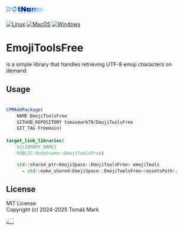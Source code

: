<img src="assets/logo.png" alt="DotNameCpp Logo" width="20%">

[![Linux](https://github.com/tomasmark79/EmojiToolsFree/actions/workflows/linux.yml/badge.svg)](https://github.com/tomasmark79/EmojiToolsFree/actions/workflows/linux.yml)
[![MacOS](https://github.com/tomasmark79/EmojiToolsFree/actions/workflows/macos.yml/badge.svg)](https://github.com/tomasmark79/EmojiToolsFree/actions/workflows/macos.yml)
[![Windows](https://github.com/tomasmark79/EmojiToolsFree/actions/workflows/windows.yml/badge.svg)](https://github.com/tomasmark79/EmojiToolsFree/actions/workflows/windows.yml)  

# EmojiToolsFree

is a simple library that handles retrieving UTF-8 emoji characters on demand.

## Usage

```cmake

CPMAddPackage(
    NAME EmojiToolsFree
    GITHUB_REPOSITORY tomasmark79/EmojiToolsFree
    GIT_TAG Freemain)

target_link_libraries(
    ${LIBRARY_NAME}
    PUBLIC dsdotname::EmojiToolsFree)
```

```cpp
    std::shared_ptr<EmojiSpace::EmojiToolsFree> emojiTools
      = std::make_shared<EmojiSpace::EmojiToolsFree>(assetsPath);
```
## License

MIT License  
Copyright (c) 2024-2025 Tomáš Mark

[👆🏻](#EmojiToolsFree)